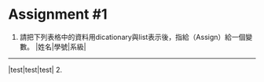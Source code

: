 # Assignment #1
1. 請把下列表格中的資料用dicationary與list表示後，指給（Assign）給一個變數。
|姓名|學號|系級|
---------------
|test|test|test|
2. 
